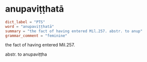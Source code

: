 # anupaviṭṭhatā

``` toml
dict_label = "PTS"
word = "anupaviṭṭhatā"
summary = "the fact of having entered Mil.257. abstr. to anup"
grammar_comment = "feminine"
```

the fact of having entered Mil.257.

abstr. to anupaviṭṭha

